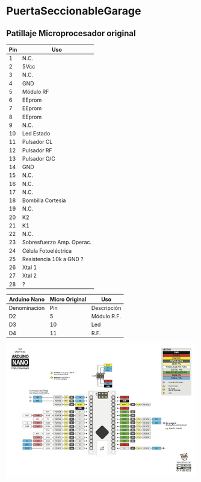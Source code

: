 # PuertaSeccionableGarage

## Patillaje Microprocesador original
Pin  | Uso 
------------ | -------------
1 | N.C.
2 | 5Vcc
3 | N.C.
4 | GND
5 | Módulo RF
6 | EEprom
7 | EEprom
8 | EEprom
9 | N.C.
10 | Led Estado
11 | Pulsador CL
12 | Pulsador RF
13 | Pulsador O/C
14 | GND
15 | N.C.
16 | N.C.
17 | N.C.
18 | Bombilla Cortesía
19 | N.C.
20 | K2
21 | K1
22 | N.C.
23 | Sobresfuerzo Amp. Operac.
24 | Célula Fotoeléctrica
25 | Resistencia 10k a GND ?
26 | Xtal 1
27 | Xtal 2
28 | ?

Arduino Nano| Micro Original | Uso
----------- |-------------- | -----------
Denominación | Pin | Descripción
D2           |  5  | Módulo R.F.
D3           |  10 | Led
D4           | 11  | R.F.


![Texto alternativo](./arduino-nano-pins.png "Título alternativo")
